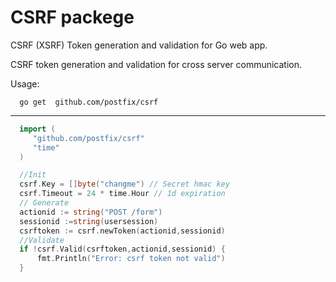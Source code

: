 CSRF packege
====

CSRF (XSRF) Token generation and validation for Go web app.

CSRF token generation and validation for cross server communication.

Usage:
``` 
  go get  github.com/postfix/csrf
```  
---

```go
  import (
     "github.com/postfix/csrf"
     "time"   
  )

  //Init
  csrf.Key = []byte("changme") // Secret hmac key
  csrf.Timeout = 24 * time.Hour // 1d expiration
  // Generate
  actionid := string("POST /form")
  sessionid :=string(usersession)
  csrftoken := csrf.newToken(actionid,sessionid)
  //Validate
  if !csrf.Valid(csrftoken,actionid,sessionid) {
      fmt.Println("Error: csrf token not valid")
  }
```
